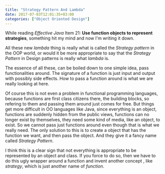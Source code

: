 ```yaml
---
title: "Strategy Pattern And Lambda"
date: 2017-07-03T12:01:35+03:00
categories: ["Object Oriented Design"]
---
```


While reading *Effective Java* Item 21: **Use function objects to represent strategies**, something hit my mind and now I'm writing it down.

All these new *lambda* thing is really what is called the *Strategy pattern* in the OOP world, or would it be more appropriate to say that the *Strategy Pattern* in Design patterns is really what *lambda* is.

The essence of all these, can be boiled down to one simple idea, pass functionalities around. The signature of a function is just input and output with possibly side effects. How to pass a function around is what we are really looking at here.

Of course this is not even a problem in functional programming languages, because functions are first class citizens there, the building blocks, so refering to them and passing them around just comes for free.
But things get more difficult in OO languages like Java, since everything is an object, functions are suddenly hidden from the public views, functions can  no longer exist by themselves, they need some kind of media, like an object, to exist. So we cannot pass just functions around even though that is what we really need. The only solution to this is to create a object that has the function we want, and then pass the object. And they give it a fancy name called *Strategy Pattern*.

I think this is a clear sign that not everything is appropriate to be represented by an object and class. If you force to do so, then we have to do this ugly wrapper around a function and invent another concept , like *strategy*, which is just another name of *function*.
